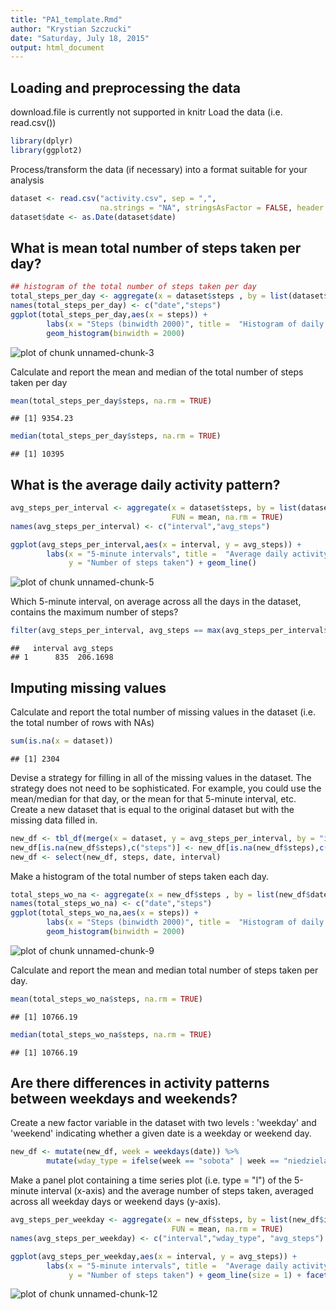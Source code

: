 ```yaml
---
title: "PA1_template.Rmd"
author: "Krystian Szczucki"
date: "Saturday, July 18, 2015"
output: html_document
---
```

## Loading and preprocessing the data
download.file is currently not supported in knitr
Load the data (i.e. read.csv())

```r
library(dplyr)
library(ggplot2)
```
Process/transform the data (if necessary) into a format suitable for your analysis

```r
dataset <- read.csv("activity.csv", sep = ",",
                    na.strings = "NA", stringsAsFactor = FALSE, header = TRUE)
dataset$date <- as.Date(dataset$date) 
```

## What is mean total number of steps taken per day?

```r
## histogram of the total number of steps taken per day
total_steps_per_day <- aggregate(x = dataset$steps , by = list(dataset$date), FUN = sum ,na.rm=TRUE)
names(total_steps_per_day) <- c("date","steps")
ggplot(total_steps_per_day,aes(x = steps)) +
        labs(x = "Steps (binwidth 2000)", title =  "Histogram of daily steps") +
        geom_histogram(binwidth = 2000)
```

![plot of chunk unnamed-chunk-3](figure/unnamed-chunk-3-1.png) 

Calculate and report the mean and median of the total number of steps taken per day


```r
mean(total_steps_per_day$steps, na.rm = TRUE)
```

```
## [1] 9354.23
```

```r
median(total_steps_per_day$steps, na.rm = TRUE)
```

```
## [1] 10395
```

## What is the average daily activity pattern?

```r
avg_steps_per_interval <- aggregate(x = dataset$steps, by = list(dataset$interval), 
                                    FUN = mean, na.rm = TRUE)
names(avg_steps_per_interval) <- c("interval","avg_steps")

ggplot(avg_steps_per_interval,aes(x = interval, y = avg_steps)) +
        labs(x = "5-minute intervals", title =  "Average daily activity pattern", 
             y = "Number of steps taken") + geom_line()
```

![plot of chunk unnamed-chunk-5](figure/unnamed-chunk-5-1.png) 

Which 5-minute interval, on average across all the days in the dataset, contains the maximum number of steps?


```r
filter(avg_steps_per_interval, avg_steps == max(avg_steps_per_interval$avg_steps))
```

```
##   interval avg_steps
## 1      835  206.1698
```

## Imputing missing values
Calculate and report the total number of missing values in the dataset (i.e. the total number of rows with NAs)


```r
sum(is.na(x = dataset))
```

```
## [1] 2304
```

Devise a strategy for filling in all of the missing values in the dataset. The strategy does not need to be sophisticated. For example, you could use the mean/median for that day, or the mean for that 5-minute interval, etc.
Create a new dataset that is equal to the original dataset but with the missing data filled in.


```r
new_df <- tbl_df(merge(x = dataset, y = avg_steps_per_interval, by = "interval"))
new_df[is.na(new_df$steps),c("steps")] <- new_df[is.na(new_df$steps),c("avg_steps")]
new_df <- select(new_df, steps, date, interval)
```

Make a histogram of the total number of steps taken each day. 


```r
total_steps_wo_na <- aggregate(x = new_df$steps , by = list(new_df$date), FUN = sum ,na.rm=TRUE)
names(total_steps_wo_na) <- c("date","steps")
ggplot(total_steps_wo_na,aes(x = steps)) +
        labs(x = "Steps (binwidth 2000)", title =  "Histogram of daily steps") +
        geom_histogram(binwidth = 2000)
```

![plot of chunk unnamed-chunk-9](figure/unnamed-chunk-9-1.png) 

Calculate and report the mean and median total number of steps taken per day.


```r
mean(total_steps_wo_na$steps, na.rm = TRUE)
```

```
## [1] 10766.19
```

```r
median(total_steps_wo_na$steps, na.rm = TRUE)
```

```
## [1] 10766.19
```

## Are there differences in activity patterns between weekdays and weekends?
Create a new factor variable in the dataset with two levels : 'weekday' and 'weekend' indicating whether a given date is a weekday or weekend day.


```r
new_df <- mutate(new_df, week = weekdays(date)) %>% 
        mutate(wday_type = ifelse(week == "sobota" | week == "niedziela", "weekend", "weekday"))
```

Make a panel plot containing a time series plot (i.e. type = "l") of the 5-minute interval (x-axis) and the average number of steps taken, averaged across all weekday days or weekend days (y-axis). 


```r
avg_steps_per_weekday <- aggregate(x = new_df$steps, by = list(new_df$interval, new_df$wday_type), 
                                    FUN = mean, na.rm = TRUE)
names(avg_steps_per_weekday) <- c("interval","wday_type", "avg_steps")

ggplot(avg_steps_per_weekday,aes(x = interval, y = avg_steps)) +
        labs(x = "5-minute intervals", title =  "Average daily activity pattern", 
             y = "Number of steps taken") + geom_line(size = 1) + facet_grid(.~wday_type)
```

![plot of chunk unnamed-chunk-12](figure/unnamed-chunk-12-1.png) 
